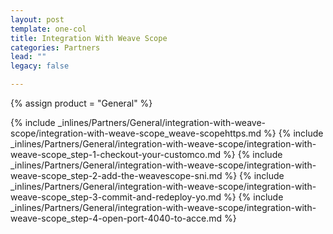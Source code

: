 ```yaml
---
layout: post
template: one-col
title: Integration With Weave Scope
categories: Partners
lead: ""
legacy: false

---
```

{% assign product = "General" %}

{% include _inlines/Partners/General/integration-with-weave-scope/integration-with-weave-scope_weave-scopehttps.md %}
{% include _inlines/Partners/General/integration-with-weave-scope/integration-with-weave-scope_step-1-checkout-your-customco.md %}
{% include _inlines/Partners/General/integration-with-weave-scope/integration-with-weave-scope_step-2-add-the-weavescope-sni.md %}
{% include _inlines/Partners/General/integration-with-weave-scope/integration-with-weave-scope_step-3-commit-and-redeploy-yo.md %}
{% include _inlines/Partners/General/integration-with-weave-scope/integration-with-weave-scope_step-4-open-port-4040-to-acce.md %}
